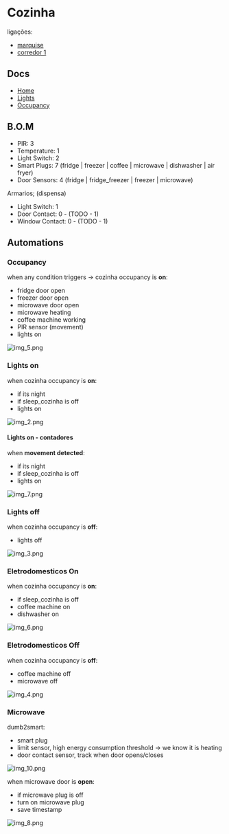# Cozinha

ligações:
- [marquise](./marquise.md)
- [corredor 1](./corredores.md)

## Docs
- [Home](./readme.md)
- [Lights](./lights.md)
- [Occupancy](./occupancy.md)

## B.O.M

- PIR: 3
- Temperature: 1
- Light Switch: 2
- Smart Plugs: 7 (fridge | freezer | coffee | microwave | dishwasher | air fryer)
- Door Sensors: 4 (fridge | fridge_freezer | freezer | microwave)

Armarios; (dispensa)
  - Light Switch: 1  
  - Door Contact: 0 - (TODO - 1)
  - Window Contact: 0 - (TODO - 1)


## Automations

### Occupancy

when any condition triggers -> cozinha occupancy is **on**:
- fridge door open
- freezer door open
- microwave door open
- microwave heating
- coffee machine working
- PIR sensor (movement)
- lights on


![img_5.png](img_5.png)


### Lights on

when cozinha occupancy is **on**:
- if its night
- if sleep_cozinha is off
- lights on

![img_2.png](img_2.png)

#### Lights on - contadores

when **movement detected**:
- if its night
- if sleep_cozinha is off
- lights on

![img_7.png](img_7.png)

### Lights off

when cozinha occupancy is **off**:
- lights off

![img_3.png](img_3.png)

### Eletrodomesticos On

when cozinha occupancy is **on**:
- if sleep_cozinha is off
- coffee machine on
- dishwasher on

![img_6.png](img_6.png)

### Eletrodomesticos Off

when cozinha occupancy is **off**:
- coffee machine off
- microwave off

![img_4.png](img_4.png)


### Microwave

dumb2smart:
- smart plug
- limit sensor, high energy consumption threshold -> we know it is heating
- door contact sensor, track when door opens/closes

![img_10.png](img_10.png)

when microwave door is **open**:
- if microwave plug is off
- turn on microwave plug
- save timestamp

![img_8.png](img_8.png)